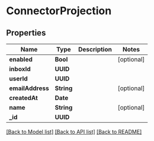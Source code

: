 # ConnectorProjection

## Properties
Name | Type | Description | Notes
------------ | ------------- | ------------- | -------------
**enabled** | **Bool** |  | [optional] 
**inboxId** | **UUID** |  | 
**userId** | **UUID** |  | 
**emailAddress** | **String** |  | [optional] 
**createdAt** | **Date** |  | 
**name** | **String** |  | [optional] 
**_id** | **UUID** |  | 

[[Back to Model list]](../README#documentation-for-models) [[Back to API list]](../README#documentation-for-api-endpoints) [[Back to README]](../README)


